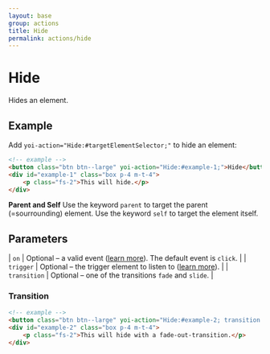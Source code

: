 ```yaml
---
layout: base
group: actions
title: Hide
permalink: actions/hide
---
```


# Hide

<p class="intro">Hides an element.</p>

## Example

Add `yoi-action="Hide:#targetElementSelector;"` to hide an element:

```html
<!-- example -->
<button class="btn btn--large" yoi-action="Hide:#example-1;">Hide</button>
<div id="example-1" class="box p-4 m-t-4">
    <p class="fs-2">This will hide.</p>
</div>
```
<p class="hint hint--primary"><b>Parent and Self</b> Use the keyword <code>parent</code> to target the parent (=sourrounding) element. Use the keyword <code>self</code> to target the element itself.</p>

## Parameters

| `on`         | Optional – a valid event ([learn more](actions/index.html#the-on-parameter)). The default event is `click`. |
| `trigger`    | Optional – the trigger element to listen to ([learn more](actions/index.html#the-trigger-parameter)).       |
| `transition` | Optional – one of the transitions `fade` and `slide`.                                                       |

### Transition

```html
<!-- example -->
<button class="btn btn--large" yoi-action="Hide:#example-2; transition:fade;">Hide</button>
<div id="example-2" class="box p-4 m-t-4">
    <p class="fs-2">This will hide with a fade-out-transition.</p>
</div>
```